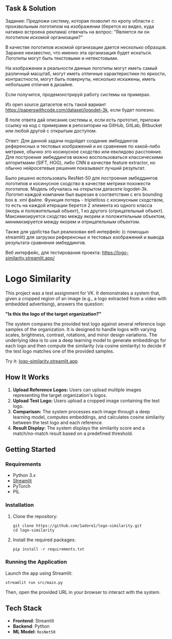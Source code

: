## Task & Solution

Задание: 
Предложи систему, которая позволит по кропу области с произвольным логотипом на изображении (берется из видео, куда нативно встроена реклама) отвечать на вопрос: "Является ли он логотипом искомой организации?"

В качестве логотипов искомой организации дается несколько образцов.
Заранее неизвестно, что именно эта организация будет искаться. Логотипы могут быть текстовыми и нетекстовыми.

На изображении в реальности данные логотипы могут иметь самый различный масштаб, могут иметь отличные характеристики по яркости, контрастности, могут быть повернуты, несколько искажены, иметь небольшие отличия в дизайне.

Если получится, продемонстрируй работу системы на примерах.

Из open source датасетов есть такой вариант https://paperswithcode.com/dataset/logodet-3k, если будет полезно.

В поле ответа дай описание системы и, если есть прототип, приложи ссылку на код с примерами в репозитории на
GitHub, GitLab, Bitbucket или любой другой с открытым доступом.

Ответ: 
Для данной задачи подойдет создание эмбеддингов референсных и тестовых изображений и их сравнение по какой-либо метрике, обычно это косинусное сходство или евклидово расстояние. Для построения эмбеддингов можно воспользоваться классическими алгоритмами (SIFT, HOG), либо CNN в качестве feature extractor, но обычно нейросетевые решения показывают лучший результат.

Было решено использовать ResNet-50 для построения эмбеддингов логотипов и косинусное сходство в качестве метрики похожести логотипов. Модель обучалась на открытом датасете logodet-3k. Логотип каждой компании был вырезан в соответствии с его bounding box в .xml файле. Функция потерь - tripletloss с косинусным сходством, то есть на каждой итерации берется 2 элемента из одного класса (якорь и положительный объект), 1 из другого (отрицательный объект). Максимизируется сходство между якорем и положительным объектом, минимизируется между якорем и отрицательным объектом. 

Также для удобства был реализован веб интерфейс (с помощью streamlit) для загрузки референсных и тестовых изображений и вывода результата сравнения эмбеддингов.

Веб интерфейс, для тестирования проекта: https://logo-similarity.streamlit.app/

# Logo Similarity

This project was a test assignment for VK. It demonstrates a system that, given a cropped region of an image (e.g., a logo extracted from a video with embedded advertising), answers the question: 

**"Is this the logo of the target organization?"**

The system compares the provided test logo against several reference logo samples of the organization. It is designed to handle logos with varying scales, brightness, contrast, rotations, and minor design variations. The underlying idea is to use a deep learning model to generate embeddings for each logo and then compute the similarity (via cosine similarity) to decide if the test logo matches one of the provided samples.

Try it: [logo-similarity.streamlit.app](https://logo-similarity.streamlit.app/)

## How It Works

1. **Upload Reference Logos:** Users can upload multiple images representing the target organization's logos.
2. **Upload Test Logo:** Users upload a cropped image containing the test logo.
3. **Comparison:** The system processes each image through a deep learning model, computes embeddings, and calculates cosine similarity between the test logo and each reference.
4. **Result Display:** The system displays the similarity score and a match/no-match result based on a predefined threshold.

## Getting Started

### Requirements

- Python 3.x
- [Streamlit](https://streamlit.io/)
- PyTorch
- PIL

### Installation

1. Clone the repository:
   ```
   git clone https://github.com/1adore1/logo-similarity.git
   cd logo-similarity
   ```

2. Install the required packages:
   ```
   pip install -r requirements.txt
   ```
   
### Running the Application

Launch the app using Streamlit:
```
streamlit run src/main.py
```

Then, open the provided URL in your browser to interact with the system.


## Tech Stack

- **Frontend**: Streamlit
- **Backend**: Python
- **ML Model**: `ResNet50`

